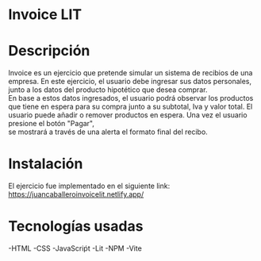 # Invoice LIT

# Descripción
Invoice es un ejercicio que pretende simular un sistema de recibios de una empresa. En este ejercicio, el usuario debe ingresar sus datos personales, junto a los datos del producto hipotético que desea comprar.  
En base a estos datos ingresados, el usuario podrá observar los productos que tiene en espera para su compra junto a su subtotal, Iva y valor total. El usuario puede añadir o remover productos en espera. Una vez el usuario presione el botón "Pagar",  
se mostrará a través de una alerta el formato final del recibo.

# Instalación

El ejercicio fue implementado en el siguiente link:  https://juancaballeroinvoicelit.netlify.app/

# Tecnologías usadas

-HTML
-CSS
-JavaScriṕt 
-Lit
-NPM
-Vite


